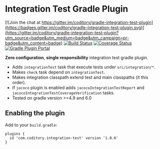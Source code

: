 # Integration Test Gradle Plugin

[![Join the chat at https://gitter.im/coditory/gradle-integration-test-plugin](https://badges.gitter.im/coditory/gradle-integration-test-plugin.svg)](https://gitter.im/coditory/gradle-integration-test-plugin?utm_source=badge&utm_medium=badge&utm_campaign=pr-badge&utm_content=badge)
[![Build Status](https://travis-ci.org/coditory/gradle-integration-test-plugin.svg?branch=master)](https://travis-ci.org/coditory/gradle-integration-test-plugin)
[![Coverage Status](https://coveralls.io/repos/github/coditory/gradle-integration-test-plugin/badge.svg)](https://coveralls.io/github/coditory/gradle-integration-test-plugin)
[![Gradle Plugin Portal](https://img.shields.io/badge/Plugin_Portal-v1.0.6-green.svg)](https://plugins.gradle.org/plugin/com.coditory.integration-test)

**Zero configuration**, **single responsibility** integration test gradle plugin.

- Adds `integrationTest` task that execute tests under `src/integration/*`.
- Makes `check` task depend on `integrationTest`.
- Makes integration classpath extend test and main classpaths (it this order).
- If `jacoco` plugin is enabled adds `jacocoIntegrationTestReport` and `jacocoIntegrationTestCoverageVerification` tasks.
- Tested on gradle version >=4.9 and 6.0

## Enabling the plugin

Add to your `build.gradle`:

```
plugins {
  id 'com.coditory.integration-test' version '1.0.6'
}
```
